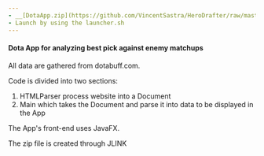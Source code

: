 ```yaml
---
- __[DotaApp.zip](https://github.com/VincentSastra/HeroDrafter/raw/master/target/DotaApp.zip)__ - Download zip file here
- Launch by using the launcher.sh
---
```


#### Dota App for analyzing best pick against enemy matchups

All data are gathered from dotabuff.com. 

Code is divided into two sections:

1. HTMLParser process website into a Document
2. Main which takes the Document and parse it into data to be displayed in the App

The App's front-end uses JavaFX.

The zip file is created through JLINK
